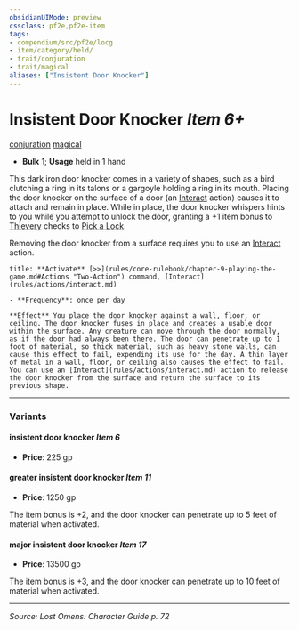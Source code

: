 ```yaml
---
obsidianUIMode: preview
cssclass: pf2e,pf2e-item
tags:
- compendium/src/pf2e/locg
- item/category/held/
- trait/conjuration
- trait/magical
aliases: ["Insistent Door Knocker"]
---
```

# Insistent Door Knocker *Item 6+*  
[conjuration](rules/traits/conjuration.md "Conjuration School Trait")  [magical](rules/traits/magical.md "Magical Item Trait")  

- **Bulk** 1; **Usage** held in 1 hand

This dark iron door knocker comes in a variety of shapes, such as a bird clutching a ring in its talons or a gargoyle holding a ring in its mouth. Placing the door knocker on the surface of a door (an [Interact](rules/actions/interact.md) action) causes it to attach and remain in place. While in place, the door knocker whispers hints to you while you attempt to unlock the door, granting a +1 item bonus to [Thievery](compendium/skills.md#Thievery) checks to [Pick a Lock](rules/actions/pick-a-lock.md).

Removing the door knocker from a surface requires you to use an [Interact](rules/actions/interact.md) action.

```ad-embed-ability
title: **Activate** [>>](rules/core-rulebook/chapter-9-playing-the-game.md#Actions "Two-Action") command, [Interact](rules/actions/interact.md)

- **Frequency**: once per day

**Effect** You place the door knocker against a wall, floor, or ceiling. The door knocker fuses in place and creates a usable door within the surface. Any creature can move through the door normally, as if the door had always been there. The door can penetrate up to 1 foot of material, so thick material, such as heavy stone walls, can cause this effect to fail, expending its use for the day. A thin layer of metal in a wall, floor, or ceiling also causes the effect to fail. You can use an [Interact](rules/actions/interact.md) action to release the door knocker from the surface and return the surface to its previous shape.
```

---
### Variants

#### insistent door knocker *Item 6*

- **Price**: 225 gp

#### greater insistent door knocker *Item 11*

- **Price**: 1250 gp

The item bonus is +2, and the door knocker can penetrate up to 5 feet of material when activated.

#### major insistent door knocker *Item 17*

- **Price**: 13500 gp

The item bonus is +3, and the door knocker can penetrate up to 10 feet of material when activated.

---
*Source: Lost Omens: Character Guide p. 72*